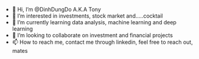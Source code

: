 - 👋 Hi, I’m @DinhDungDo A.K.A Tony
- 👀 I’m interested in investments, stock market and.....cocktail
- 🌱 I’m currently learning data analysis, machine learning and deep learning 
- 💞️ I’m looking to collaborate on investment and financial projects
- 📫 How to reach me, contact me through linkedin, feel free to reach out, mates

<!---
DinhDungDo/DinhDungDo is a ✨ special ✨ repository because its `README.md` (this file) appears on your GitHub profile.
You can click the Preview link to take a look at your changes.
--->

